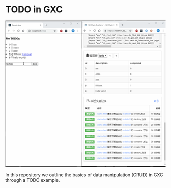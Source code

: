 # TODO in GXC

![Example gif](./demo.gif)

In this repository we outline the basics of data manipulation (CRUD) in GXC through a TODO example.

